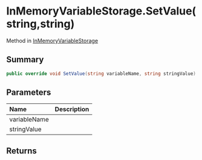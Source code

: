 # InMemoryVariableStorage.SetValue(string,string)

Method in [InMemoryVariableStorage](/api/csharp/yarn.unity.inmemoryvariablestorage.md)

## Summary



```csharp
public override void SetValue(string variableName, string stringValue)
```

## Parameters

|Name|Description|
|:---|:---|
|variableName||
|stringValue||

## Returns



